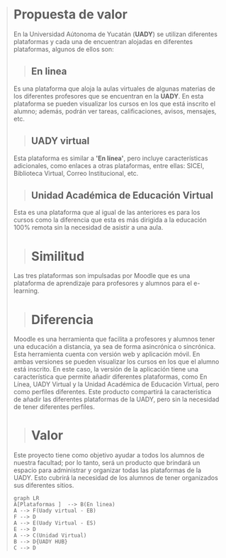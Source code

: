 > # Propuesta de valor
> 
> En la Universidad Aútonoma de Yucatán (**UADY**) se utilizan diferentes plataformas y cada una de encuentran alojadas en diferentes plataformas, algunos de ellos son:
>> ## En linea
> Es una plataforma que aloja la aulas virtuales de algunas materias de los diferentes profesores que se encuentran en la **UADY**. 
> En esta plataforma se pueden visualizar los cursos en los que está inscrito el alumno; además, podrán ver tareas, calificaciones, avisos, mensajes, etc.
> 
> >## UADY virtual 
>Esta plataforma es similar a **'En línea'**, pero incluye características adicionales, como enlaces a otras plataformas, entre ellas: SICEI, Biblioteca Virtual, Correo Institucional, etc.
>
>>## Unidad Académica de Educación Virtual
>Esta es una plataforma que al igual de las anteriores es para los cursos como la diferencia que esta es más dirigida a la educación 100%  remota sin la necesidad de asistir a una aula.
>
>># Similitud
>Las tres plataformas son impulsadas por Moodle que es una plataforma de aprendizaje para profesores y alumnos para el e-learning.
>># Diferencia
>Moodle es una herramienta que facilita a profesores y alumnos tener una educación a distancia, ya sea de forma asincrónica o sincrónica. Esta herramienta cuenta con versión web y aplicación móvil. En ambas versiones se pueden visualizar los cursos en los que el alumno está inscrito. En este caso, la versión de la aplicación tiene una característica que permite añadir diferentes plataformas, como En Línea, UADY Virtual y la Unidad Académica de Educación Virtual, pero como perfiles diferentes. Este producto compartirá la característica de añadir las diferentes plataformas de la UADY, pero sin la necesidad de tener diferentes perfiles.
> 
>># Valor 
>Este proyecto tiene como objetivo ayudar a todos los alumnos de nuestra facultad; por lo tanto, será un producto que brindará un espacio para administrar y organizar todas las plataformas de la UADY. Esto cubrirá la necesidad de los alumnos de tener organizados sus diferentes sitios.
>
>```mermaid
>graph LR
>A[Plataformas ]  --> B(En linea)
>A --> F(Uady virtual - EB)
>F --> D
>A --> E(Uady Virtual - ES)
>E --> D
>A --> C(Unidad Virtual)
>B --> D{UADY HUB}
>C --> D

